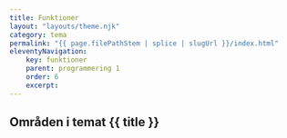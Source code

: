 ```yaml
---
title: Funktioner
layout: "layouts/theme.njk"
category: tema
permalink: "{{ page.filePathStem | splice | slugUrl }}/index.html"
eleventyNavigation:
    key: funktioner
    parent: programmering 1
    order: 6
    excerpt: 
---
```

## Områden i temat {{ title }}
